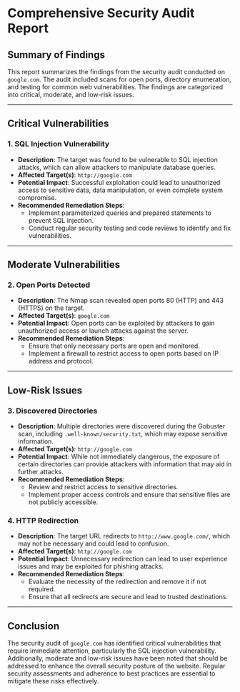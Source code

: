 # Comprehensive Security Audit Report

## Summary of Findings

This report summarizes the findings from the security audit conducted on `google.com`. The audit included scans for open ports, directory enumeration, and testing for common web vulnerabilities. The findings are categorized into critical, moderate, and low-risk issues.

---

## Critical Vulnerabilities

### 1. SQL Injection Vulnerability
- **Description**: The target was found to be vulnerable to SQL injection attacks, which can allow attackers to manipulate database queries.
- **Affected Target(s)**: `http://google.com`
- **Potential Impact**: Successful exploitation could lead to unauthorized access to sensitive data, data manipulation, or even complete system compromise.
- **Recommended Remediation Steps**:
  - Implement parameterized queries and prepared statements to prevent SQL injection.
  - Conduct regular security testing and code reviews to identify and fix vulnerabilities.

---

## Moderate Vulnerabilities

### 2. Open Ports Detected
- **Description**: The Nmap scan revealed open ports 80 (HTTP) and 443 (HTTPS) on the target.
- **Affected Target(s)**: `google.com`
- **Potential Impact**: Open ports can be exploited by attackers to gain unauthorized access or launch attacks against the server.
- **Recommended Remediation Steps**:
  - Ensure that only necessary ports are open and monitored.
  - Implement a firewall to restrict access to open ports based on IP address and protocol.

---

## Low-Risk Issues

### 3. Discovered Directories
- **Description**: Multiple directories were discovered during the Gobuster scan, including `.well-known/security.txt`, which may expose sensitive information.
- **Affected Target(s)**: `http://google.com`
- **Potential Impact**: While not immediately dangerous, the exposure of certain directories can provide attackers with information that may aid in further attacks.
- **Recommended Remediation Steps**:
  - Review and restrict access to sensitive directories.
  - Implement proper access controls and ensure that sensitive files are not publicly accessible.

### 4. HTTP Redirection
- **Description**: The target URL redirects to `http://www.google.com/`, which may not be necessary and could lead to confusion.
- **Affected Target(s)**: `http://google.com`
- **Potential Impact**: Unnecessary redirection can lead to user experience issues and may be exploited for phishing attacks.
- **Recommended Remediation Steps**:
  - Evaluate the necessity of the redirection and remove it if not required.
  - Ensure that all redirects are secure and lead to trusted destinations.

---

## Conclusion

The security audit of `google.com` has identified critical vulnerabilities that require immediate attention, particularly the SQL injection vulnerability. Additionally, moderate and low-risk issues have been noted that should be addressed to enhance the overall security posture of the website. Regular security assessments and adherence to best practices are essential to mitigate these risks effectively.